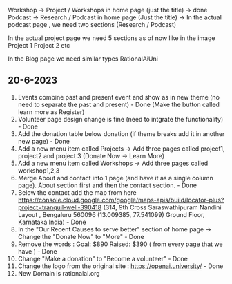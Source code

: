 Workshop -> Project / Workshops in home page (just the title) -> done
Podcast -> Research / Podcast in home page (Just the title) -> 
    In the actual podcast page , we need two sections (Research / Podcast)

In the actual project page we need 5 sections as of now like in the image 
    Project 1
    Project 2 etc

In the Blog page we need similar types
RationalAiUni




20-6-2023
----------------

1. Events combine past and present event and show as in new theme (no need to separate the past and present) - Done (Make the button called learn more as Register)
2. Volunteer page design change is fine (need to intgrate the functionality) - Done
3. Add the donation table below donation (if theme breaks add it in another new page) - Done
4. Add a new menu item called Projects -> Add three pages called project1, project2 and project 3 (Donate Now -> Learn More)
5. Add a new menu item called Workshops -> Add three pages called workshop1,2,3
6. Merge About and contact into 1 page (and have it as a single column page). About section first and then the contact section. - Done
7. Below the contact add the map from here https://console.cloud.google.com/google/maps-apis/build/locator-plus?project=tranquil-well-390418
(314, 9th Cross Saraswathipuram Nandini Layout , Bengaluru 560096 (13.009385, 77.541099)
Ground Floor, Karnataka India) - Done
8. In the "Our Recent Causes to serve better" section of home page -> Change the "Donate Now" to "More" - Done
9. Remove the words : Goal: $890 Raised: $390 ( from every page that we have ) - Done
10. Change "Make a donation" to "Become a volunteer" - Done
11. Change the logo from the original site : https://openai.university/ - Done
12. New Domain is rationalai.org




